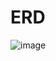 # ERD

![image](https://github.com/yhjs1211/H-Bank/assets/122883378/7ec8239c-3f86-4c8d-8ef9-1944e0bb747f)
